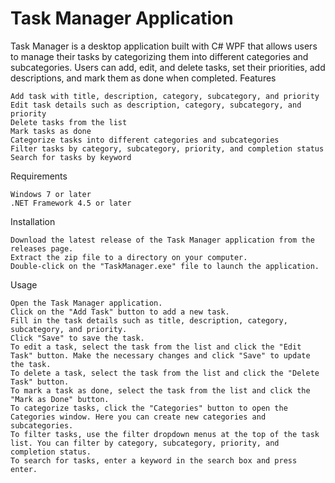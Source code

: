  # Task Manager Application

Task Manager is a desktop application built with C# WPF that allows users to manage their tasks by categorizing them into different categories and subcategories. Users can add, edit, and delete tasks, set their priorities, add descriptions, and mark them as done when completed.
Features

    Add task with title, description, category, subcategory, and priority
    Edit task details such as description, category, subcategory, and priority
    Delete tasks from the list
    Mark tasks as done
    Categorize tasks into different categories and subcategories
    Filter tasks by category, subcategory, priority, and completion status
    Search for tasks by keyword

Requirements

    Windows 7 or later
    .NET Framework 4.5 or later

Installation

    Download the latest release of the Task Manager application from the releases page.
    Extract the zip file to a directory on your computer.
    Double-click on the "TaskManager.exe" file to launch the application.

Usage

    Open the Task Manager application.
    Click on the "Add Task" button to add a new task.
    Fill in the task details such as title, description, category, subcategory, and priority.
    Click "Save" to save the task.
    To edit a task, select the task from the list and click the "Edit Task" button. Make the necessary changes and click "Save" to update the task.
    To delete a task, select the task from the list and click the "Delete Task" button.
    To mark a task as done, select the task from the list and click the "Mark as Done" button.
    To categorize tasks, click the "Categories" button to open the Categories window. Here you can create new categories and subcategories.
    To filter tasks, use the filter dropdown menus at the top of the task list. You can filter by category, subcategory, priority, and completion status.
    To search for tasks, enter a keyword in the search box and press enter.
